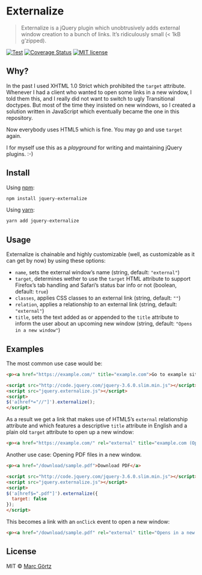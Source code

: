 # Externalize

> Externalize is a jQuery plugin which unobtrusively adds external window creation to a bunch of links. It’s ridiculously small (< 1kB g’zipped).

[![Test](https://github.com/mrcgrtz/jquery-externalize/actions/workflows/test.yml/badge.svg)](https://github.com/mrcgrtz/jquery-externalize/actions/workflows/test.yml)
[![Coverage Status](https://coveralls.io/repos/github/mrcgrtz/jquery-externalize/badge.svg?branch=main)](https://coveralls.io/github/mrcgrtz/jquery-externalize?branch=main)
[![MIT license](https://img.shields.io/github/license/mrcgrtz/jquery-externalize.svg)](https://github.com/mrcgrtz/jquery-externalize/blob/main/LICENSE.md)

## Why?

In the past I used XHTML 1.0 Strict which prohibited the `target` attribute. Whenever I had a client who wanted to open some links in a new window, I told them this, and I really did not want to switch to ugly Transitional doctypes. But most of the time they insisted on new windows, so I created a solution written in JavaScript which eventually became the one in this repository.

Now everybody uses HTML5 which is fine. You may go and use `target` again.

I for myself use this as a _playground_ for writing and maintaining jQuery plugins. :-)

## Install

Using [npm](https://www.npmjs.com/get-npm):

```bash
npm install jquery-externalize
```

Using [yarn](https://yarnpkg.com/):

```bash
yarn add jquery-externalize
```

## Usage

Externalize is chainable and highly customizable (well, as customizable as it can get by now) by using these options:

* `name`, sets the external window’s name (string, default: `"external"`)
* `target`, determines wether to use the `target` HTML attribute to support Firefox’s tab handling and Safari’s status bar info or not (boolean, default: `true`)
* `classes`, applies CSS classes to an external link (string, default: `""`)
* `relation`, applies a relationship to an external link (string, default: `"external"`)
* `title`, sets the text added as or appended to the `title` attribute to inform the user about an upcoming new window (string, default: `"Opens in a new window"`)

## Examples

The most common use case would be:

```html
<p><a href="https://example.com/" title="example.com">Go to example site</a>

<script src="http://code.jquery.com/jquery-3.6.0.slim.min.js"></script>
<script src="jquery.externalize.js"></script>
<script>
$('a[href*="//"]').externalize();
</script>
```

As a result we get a link that makes use of HTML5’s `external` relationship attribute and which features a descriptive `title` attribute in English and a plain old `target` attribute to open up a new window:

```html
<p><a href="https://example.com/" rel="external" title="example.com (Opens in a new window)" target="external">Go to example site</a></p>
```

Another use case: Opening PDF files in a new window.

```html
<p><a href="/download/sample.pdf">Download PDF</a>

<script src="http://code.jquery.com/jquery-3.6.0.slim.min.js"></script>
<script src="jquery.externalize.js"></script>
<script>
$('a[href$=".pdf"]').externalize({
  target: false
});
</script>
```

This becomes a link with an `onClick` event to open a new window:

```html
<p><a href="/download/sample.pdf" rel="external" title="Opens in a new window">Download PDF</a></p>
```

## License

MIT © [Marc Görtz](https://marcgoertz.de/)
